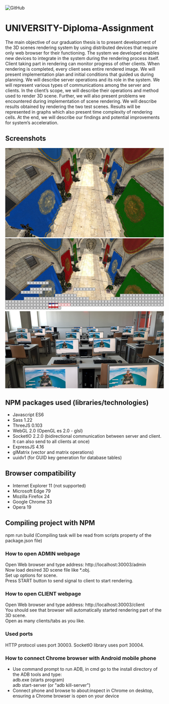 <!-- Tags (https://shields.io/) -->
![GitHub](https://img.shields.io/github/license/lukaprijatelj/UNIVERSITY-Diploma-Assignment)

# UNIVERSITY-Diploma-Assignment
The main objective of our graduation thesis is to present development of the 3D scenes rendering system by using distributed devices that require only web browser for their functioning. The system we developed enables new devices to integrate in the system during the rendering process itself. Client taking part in rendering can monitor progress of other clients. When rendering is completed, every client sees entire rendered image. We will present implementation plan and initial conditions that guided us during planning. We will describe server operations and its role in the system. We will represent various types of communications among the server and clients. In the client’s scope, we will describe their operations and method used to render 3D scene. Further, we will also present problems we encountered during implementation of scene rendering. We will describe results obtained by rendering the two test scenes. Results will be represented in graphs which also present time complexity of rendering cells. At the end, we will describe our findings and potential improvements for system’s acceleration.

## Screenshots
<!--  ![alt tag](https://raw.githubusercontent.com/lukaprijatelj/UNIVERSITY-Diploma-Assignment/master/images/Screenshot_1.jpg) -->
<!--  ![alt tag](https://raw.githubusercontent.com/lukaprijatelj/UNIVERSITY-Diploma-Assignment/master/images/All.jpg) -->
![alt tag](https://raw.githubusercontent.com/lukaprijatelj/UNIVERSITY-Diploma-Assignment/master/images/rendered-image-castle.jpg)
![alt tag](https://raw.githubusercontent.com/lukaprijatelj/UNIVERSITY-Diploma-Assignment/master/images/partially-rendered.jpg)
![alt tag](https://raw.githubusercontent.com/lukaprijatelj/UNIVERSITY-Diploma-Assignment/master/images/30-clients-rendering.jpg)

## NPM packages used (libraries/technologies)
- Javascript ES6
- Sass 1.22
- ThreeJS 0.103
- WebGL 2.0 	                 (OpenGL es 2.0 - glsl)
- SocketIO 2.2.0 			         (bidirectional communication between server and client. It can also send to all clients at once)
- ExpressJS 4.16
- glMatrix 				             (vector and matrix operations)
- uuidv1 				               (for GUID key generation for database tables)

## Browser compatibility
- Internet Explorer 11 			   (not supported)
- Microsoft Edge 79
- Mozilla Firefox 24
- Google Chrome 33
- Opera 19

## Compiling project with NPM
npm run build				           (Compiling task will be read from scripts property of the package.json file)

### How to open ADMIN webpage
Open Web browser and type address:   http://localhost:30003/admin <br />
Now load desired 3D scene file like &#42;.obj. <br />
Set up options for scene. <br />
Press START button to send signal to client to start rendering.

### How to open CLIENT webpage
Open Web browser and type address:    http://localhost:30003/client <br />
You should see that browser will automatically started rendering part of the 3D scene. <br />
Open as many clients/tabs as you like.

### Used ports
HTTP protocol uses port 30003. SocketIO library uses port 30004.

### How to connect Chrome browser with Android mobile phone
- Use command prompt to run ADB, in cmd go to the install directory of the ADB tools and type: <br />
  adb.exe				(starts program) <br />
  adb start-server 			(or "adb kill-server") <br />
- Connect phone and browse to about:inspect in Chrome on desktop, ensuring a Chrome browser is open on your device
